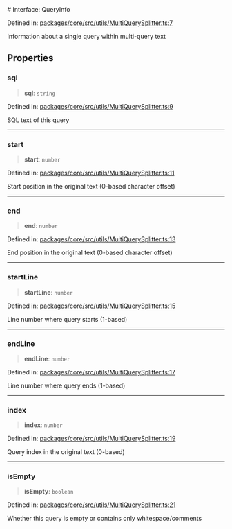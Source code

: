 <div v-pre>
# Interface: QueryInfo

Defined in: [packages/core/src/utils/MultiQuerySplitter.ts:7](https://github.com/mk3008/rawsql-ts/blob/3b53f17d700cf976ce5c49b674a04b41eeb14c40/packages/core/src/utils/MultiQuerySplitter.ts#L7)

Information about a single query within multi-query text

## Properties

### sql

> **sql**: `string`

Defined in: [packages/core/src/utils/MultiQuerySplitter.ts:9](https://github.com/mk3008/rawsql-ts/blob/3b53f17d700cf976ce5c49b674a04b41eeb14c40/packages/core/src/utils/MultiQuerySplitter.ts#L9)

SQL text of this query

***

### start

> **start**: `number`

Defined in: [packages/core/src/utils/MultiQuerySplitter.ts:11](https://github.com/mk3008/rawsql-ts/blob/3b53f17d700cf976ce5c49b674a04b41eeb14c40/packages/core/src/utils/MultiQuerySplitter.ts#L11)

Start position in the original text (0-based character offset)

***

### end

> **end**: `number`

Defined in: [packages/core/src/utils/MultiQuerySplitter.ts:13](https://github.com/mk3008/rawsql-ts/blob/3b53f17d700cf976ce5c49b674a04b41eeb14c40/packages/core/src/utils/MultiQuerySplitter.ts#L13)

End position in the original text (0-based character offset)

***

### startLine

> **startLine**: `number`

Defined in: [packages/core/src/utils/MultiQuerySplitter.ts:15](https://github.com/mk3008/rawsql-ts/blob/3b53f17d700cf976ce5c49b674a04b41eeb14c40/packages/core/src/utils/MultiQuerySplitter.ts#L15)

Line number where query starts (1-based)

***

### endLine

> **endLine**: `number`

Defined in: [packages/core/src/utils/MultiQuerySplitter.ts:17](https://github.com/mk3008/rawsql-ts/blob/3b53f17d700cf976ce5c49b674a04b41eeb14c40/packages/core/src/utils/MultiQuerySplitter.ts#L17)

Line number where query ends (1-based)

***

### index

> **index**: `number`

Defined in: [packages/core/src/utils/MultiQuerySplitter.ts:19](https://github.com/mk3008/rawsql-ts/blob/3b53f17d700cf976ce5c49b674a04b41eeb14c40/packages/core/src/utils/MultiQuerySplitter.ts#L19)

Query index in the original text (0-based)

***

### isEmpty

> **isEmpty**: `boolean`

Defined in: [packages/core/src/utils/MultiQuerySplitter.ts:21](https://github.com/mk3008/rawsql-ts/blob/3b53f17d700cf976ce5c49b674a04b41eeb14c40/packages/core/src/utils/MultiQuerySplitter.ts#L21)

Whether this query is empty or contains only whitespace/comments
</div>
